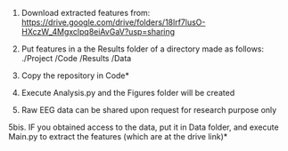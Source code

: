 1. Download extracted features from: https://drive.google.com/drive/folders/18lrf7lusO-HXczW_4Mgxclpq8eiAvGaV?usp=sharing 
  
2. Put features in a the Results folder of a directory made as follows:
    ./Project
      /Code
      /Results
      /Data
   
3. Copy the repository in Code*
   
4. Execute Analysis.py and the Figures folder will be created
   
5. Raw EEG data can be shared upon request for research purpose only
   
5bis. IF you obtained access to the data, put it in Data folder, and execute Main.py to extract the features (which are at the drive link)*

      
    
